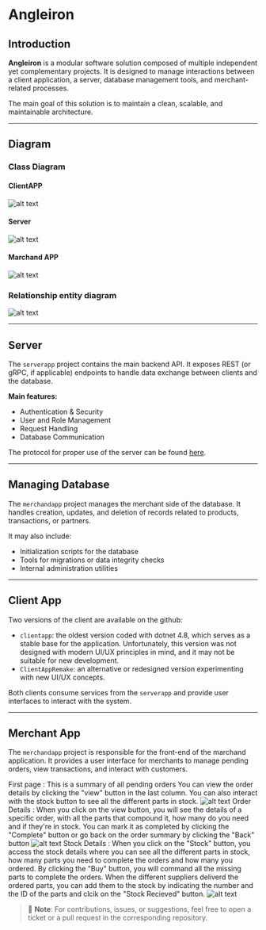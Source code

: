 ﻿# Angleiron

## Introduction

**Angleiron** is a modular software solution composed of multiple independent yet complementary projects. It is designed to manage interactions between a client application, a server, database management tools, and merchant-related processes.

The main goal of this solution is to maintain a clean, scalable, and maintainable architecture.

---

## Diagram
### Class Diagram
#### ClientAPP
![alt text](./ClassDiagram1.png)
#### Server 
![alt text](./Class_diagramme_Server.png)
#### Marchand APP
![alt text](./ClassDiagram_marchandapp.png)
### Relationship entity diagram
![alt text](./Relationship_entity_diagram.png)

---

## Server

The `serverapp` project contains the main backend API. It exposes REST (or gRPC, if applicable) endpoints to handle data exchange between clients and the database.

**Main features:**
- Authentication & Security
- User and Role Management
- Request Handling
- Database Communication

The protocol for proper use of the server can be found [here](doc/protocol.md).

---
## Managing Database

The `merchandapp` project manages the merchant side of the database. It handles creation, updates, and deletion of records related to products, transactions, or partners.

It may also include:
- Initialization scripts for the database
- Tools for migrations or data integrity checks
- Internal administration utilities

---

## Client App

Two versions of the client are available on the github:

- `clientapp`: the oldest version coded with dotnet 4.8, which serves as a stable base for the application. Unfortunately, this version was not designed with modern UI/UX principles in mind, and it may not be suitable for new development.
- `ClientAppRemake`: an alternative or redesigned version experimenting with new UI/UX concepts.

Both clients consume services from the `serverapp` and provide user interfaces to interact with the system.

---

## Merchant App

The `merchandapp` project is responsible for the front-end of the marchand application. It provides a user interface for merchants to manage pending orders, view transactions, and interact with customers.

First page : This is a summary of all pending orders
 You can view the order details by clicking the "view" button in the last column. You can also interact with the stock button to see all the different parts in stock.
![alt text](./merchandapp/Images/orderSummary.png)
 Order Details : When you click on the view button, you will see the details of a specific order, with all the parts that compound it, how many do you need and if they're in stock. You can mark it as completed by clicking the "Complete" button or go back on the order summary by clicking the "Back" button
 ![alt text](./merchandapp/Images/orderDetail.png)
 Stock Details : When you click on the "Stock" button, you access the stock details where you can see all the different parts in stock, how many parts you need to complete the orders and how many you ordered. By clicking the "Buy" button, you will command all the missing parts to complete the orders. When the different suppliers deliverd the ordered parts, you can add them to the stock by indicating the number and the ID of the parts and clcik on the "Stock Recieved" button.
 ![alt text](./merchandapp/Images/stockDetail.png)


> 📌 **Note**: For contributions, issues, or suggestions, feel free to open a ticket or a pull request in the corresponding repository.
